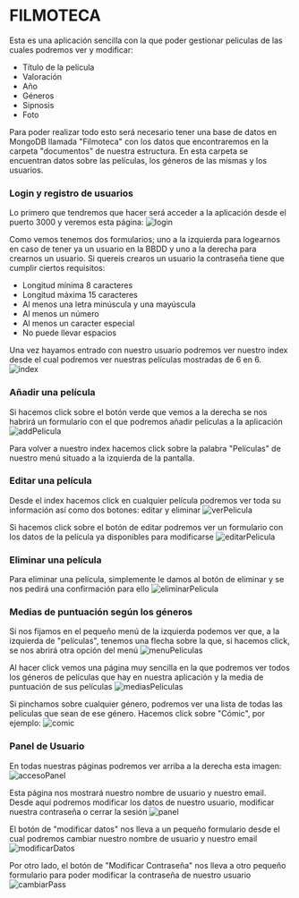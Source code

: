 # FILMOTECA

Esta es una aplicación sencilla con la que poder gestionar peliculas de las cuales podremos ver y modificar: 
* Título de la película
* Valoración
* Año
* Géneros
* Sipnosis
* Foto

Para poder realizar todo esto será necesario tener una base de datos en MongoDB llamada "Filmoteca" con los datos que encontraremos en la carpeta "documentos" de nuestra estructura. En esta carpeta se encuentran datos sobre las películas, los géneros de las mismas y los usuarios. 

### Login y registro de usuarios

Lo primero que tendremos que hacer será acceder a la aplicación desde el puerto 3000 y veremos esta página:
![login](./resources/readme/login.PNG "Login")

Como vemos tenemos dos formularios; uno a la izquierda para logearnos en caso de tener ya un usuario en la BBDD y uno a la derecha para crearnos un usuario. Si quereis crearos un usuario la contraseña tiene que cumplir ciertos requisitos:
* Longitud mínima 8 caracteres
* Longitud máxima 15 caracteres
* Al menos una letra minúscula y una mayúscula
* Al menos un número
* Al menos un caracter especial
* No puede llevar espacios

Una vez hayamos entrado con nuestro usuario podremos ver nuestro index desde el cual podremos ver nuestras películas mostradas de 6 en 6.
![index](./resources/readme/index.PNG "index")

### Añadir una película

Si hacemos click sobre el botón verde que vemos a la derecha se nos habrirá un formulario con el que podremos añadir películas a la aplicación
![addPelicula](./resources/readme/formularioAddPelicula.PNG "Añadir Película")

Para volver a nuestro index hacemos click sobre la palabra "Películas" de nuestro menú situado a la izquierda de la pantalla.

### Editar una película

Desde el index hacemos click en cualquier película podremos ver toda su información así como dos botones: editar y eliminar
![verPelicula](./resources/readme/verPelicula.PNG "Ver Película")

Si hacemos click sobre el botón de editar podremos ver un formulario con los datos de la película ya disponibles para modificarse
![editarPelicula](./resources/readme/editarPelicula.PNG "Editar Película")

### Eliminar una película

Para eliminar una película, simplemente le damos al botón de eliminar y se nos pedirá una confirmación para ello
![eliminarPelicula](./resources/readme/confirmar.PNG "Eliminar Película")

### Medias de puntuación según los géneros

Si nos fijamos en el pequeño menú de la izquierda podemos ver que, a la izquierda de "películas", tenemos una flecha sobre la que, si hacemos click, se nos abrirá otra opción del menú
![menuPeliculas](./resources/readme/menu.PNG "menu")

Al hacer click vemos una página muy sencilla en la que podremos ver todos los géneros de películas que hay en nuestra aplicación y la media de puntuación de sus películas
![mediasPeliculas](./resources/readme/medias.PNG "Medias de las Películas")

Si pinchamos sobre cualquier género, podremos ver una lista de todas las películas que sean de ese género. Hacemos click sobre "Cómic", por ejemplo:
![comic](./resources/readme/comic.PNG "Películas de género 'Cómic'")

### Panel de Usuario

En todas nuestras páginas podremos ver arriba a la derecha esta imagen:
![accesoPanel](./resources/readme/accesoPanel.PNG "Acceso al Panel de Usuario")

Esta página nos mostrará nuestro nombre de usuario y nuestro email. Desde aquí podremos modificar los datos de nuestro usuario, modificar nuestra contraseña o cerrar la sesión
![panel](./resources/readme/panel.PNG "Panel de Usuario")

El botón de "modificar datos" nos lleva a un pequeño formulario desde el cual podremos cambiar nuestro nombre de usuario y nuestro email
![modificarDatos](./resources/readme/modificarDatos.PNG "Modificar datos de Usuario")

Por otro lado, el botón de "Modificar Contraseña" nos lleva a otro pequeño formulario para poder modificar la contraseña de nuestro usuario
![cambiarPass](./resources/readme/cambiarPass.PNG "Modificar Contraseña")